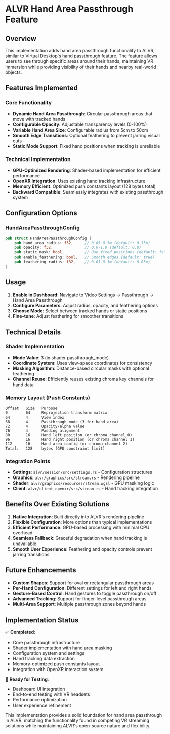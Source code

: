 # ALVR Hand Area Passthrough Feature

## Overview

This implementation adds hand area passthrough functionality to ALVR, similar to Virtual Desktop's hand passthrough feature. The feature allows users to see through specific areas around their hands, maintaining VR immersion while providing visibility of their hands and nearby real-world objects.

## Features Implemented

### Core Functionality
- **Dynamic Hand Area Passthrough**: Circular passthrough areas that move with tracked hands
- **Configurable Opacity**: Adjustable transparency levels (0-100%)
- **Variable Hand Area Size**: Configurable radius from 5cm to 50cm
- **Smooth Edge Transitions**: Optional feathering to prevent jarring visual cuts
- **Static Mode Support**: Fixed hand positions when tracking is unreliable

### Technical Implementation
- **GPU-Optimized Rendering**: Shader-based implementation for efficient performance
- **OpenXR Integration**: Uses existing hand tracking infrastructure
- **Memory Efficient**: Optimized push constants layout (128 bytes total)
- **Backward Compatible**: Seamlessly integrates with existing passthrough system

## Configuration Options

### HandAreaPassthroughConfig
```rust
pub struct HandAreaPassthroughConfig {
    pub hand_area_radius: f32,     // 0.05-0.5m (default: 0.15m)
    pub opacity: f32,              // 0.0-1.0 (default: 0.8)
    pub static_mask: bool,         // Use fixed positions (default: false)
    pub enable_feathering: bool,   // Smooth edges (default: true)
    pub feathering_radius: f32,    // 0.01-0.1m (default: 0.03m)
}
```

## Usage

1. **Enable in Dashboard**: Navigate to Video Settings → Passthrough → Hand Area Passthrough
2. **Configure Parameters**: Adjust radius, opacity, and feathering options
3. **Choose Mode**: Select between tracked hands or static positions
4. **Fine-tune**: Adjust feathering for smoother transitions

## Technical Details

### Shader Implementation
- **Mode Value**: 3 (in shader passthrough_mode)
- **Coordinate System**: Uses view-space coordinates for consistency
- **Masking Algorithm**: Distance-based circular masks with optional feathering
- **Channel Reuse**: Efficiently reuses existing chroma key channels for hand data

### Memory Layout (Push Constants)
```
Offset   Size   Purpose
0        64     Reprojection transform matrix
64       4      View index
68       4      Passthrough mode (3 for hand area)
72       4      Opacity/alpha value
76       4      Padding alignment
80       16     Hand left position (or chroma channel 0)
96       16     Hand right position (or chroma channel 1)  
112      16     Hand area config (or chroma channel 2)
Total:   128    bytes (GPU constraint limit)
```

### Integration Points
- **Settings**: `alvr/session/src/settings.rs` - Configuration structures
- **Graphics**: `alvr/graphics/src/stream.rs` - Rendering pipeline
- **Shader**: `alvr/graphics/resources/stream.wgsl` - GPU masking logic
- **Client**: `alvr/client_openxr/src/stream.rs` - Hand tracking integration

## Benefits Over Existing Solutions

1. **Native Integration**: Built directly into ALVR's rendering pipeline
2. **Flexible Configuration**: More options than typical implementations
3. **Efficient Performance**: GPU-based processing with minimal CPU overhead
4. **Seamless Fallback**: Graceful degradation when hand tracking is unavailable
5. **Smooth User Experience**: Feathering and opacity controls prevent jarring transitions

## Future Enhancements

- **Custom Shapes**: Support for oval or rectangular passthrough areas
- **Per-Hand Configuration**: Different settings for left and right hands
- **Gesture-Based Control**: Hand gestures to toggle passthrough on/off
- **Advanced Tracking**: Support for finger-level passthrough areas
- **Multi-Area Support**: Multiple passthrough zones beyond hands

## Implementation Status

✅ **Completed**:
- Core passthrough infrastructure
- Shader implementation with hand area masking
- Configuration system and settings
- Hand tracking data extraction
- Memory-optimized push constants layout
- Integration with OpenXR interaction system

🔄 **Ready for Testing**:
- Dashboard UI integration
- End-to-end testing with VR headsets
- Performance optimization
- User experience refinement

This implementation provides a solid foundation for hand area passthrough in ALVR, matching the functionality found in competing VR streaming solutions while maintaining ALVR's open-source nature and flexibility.